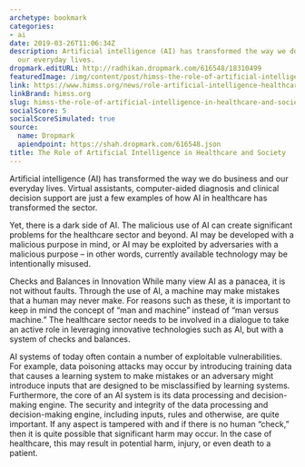 ```yaml
---
archetype: bookmark
categories:
- ai
date: 2019-03-26T11:06:34Z
description: Artificial intelligence (AI) has transformed the way we do business and
  our everyday lives.
dropmark.editURL: http://radhikan.dropmark.com/616548/18310499
featuredImage: /img/content/post/himss-the-role-of-artificial-intelligence-in-healthcare-and-society.jpg
link: https://www.himss.org/news/role-artificial-intelligence-healthcare-and-society
linkBrand: himss.org
slug: himss-the-role-of-artificial-intelligence-in-healthcare-and-society
socialScore: 5
socialScoreSimulated: true
source:
  name: Dropmark
  apiendpoint: https://shah.dropmark.com/616548.json
title: The Role of Artificial Intelligence in Healthcare and Society
---
```

Artificial intelligence (AI) has transformed the way we do business and our everyday lives. Virtual assistants, computer-aided diagnosis and clinical decision support are just a few examples of how AI in healthcare has transformed the sector.

Yet, there is a dark side of AI. The malicious use of AI can create significant problems for the healthcare sector and beyond. AI may be developed with a malicious purpose in mind, or AI may be exploited by adversaries with a malicious purpose – in other words, currently available technology may be intentionally misused.

Checks and Balances in Innovation
While many view AI as a panacea, it is not without faults. Through the use of AI, a machine may make mistakes that a human may never make. For reasons such as these, it is important to keep in mind the concept of “man and machine” instead of “man versus machine.” The healthcare sector needs to be involved in a dialogue to take an active role in leveraging innovative technologies such as AI, but with a system of checks and balances.

AI systems of today often contain a number of exploitable vulnerabilities. For example, data poisoning attacks may occur by introducing training data that causes a learning system to make mistakes or an adversary might introduce inputs that are designed to be misclassified by learning systems. Furthermore, the core of an AI system is its data processing and decision-making engine. The security and integrity of the data processing and decision-making engine, including inputs, rules and otherwise, are quite important. If any aspect is tampered with and if there is no human “check,” then it is quite possible that significant harm may occur. In the case of healthcare, this may result in potential harm, injury, or even death to a patient.

